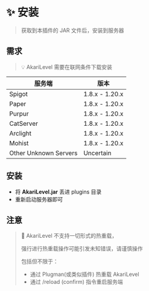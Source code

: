 # ✨ 安装

> 获取到本插件的 JAR 文件后，安装到服务器

## 需求

> 💡 AkariLevel 需要在联网条件下载安装

| 服务端                   | 版本             |
|-----------------------|----------------|
| Spigot                | 1.8.x - 1.20.x |
| Paper                 | 1.8.x - 1.20.x |
| Purpur                | 1.8.x - 1.20.x |
| CatServer             | 1.8.x - 1.20.x |
| Arclight              | 1.8.x - 1.20.x |
| Mohist                | 1.8.x - 1.20.x |
| Other Unknown Servers | Uncertain      |

## 安装

- 将 **AkariLevel.jar** 丢进 plugins 目录
- 重新启动服务器即可

## 注意

> 🚫 AkariLevel 不支持一切形式的热重载，
>
> 强行进行热重载操作可能引发未知错误，请谨慎操作
>
> 包括但不限于：
> - 通过 Plugman(或类似插件) 热重载 AkariLevel
> - 通过 /reload (confirm) 指令重启服务端